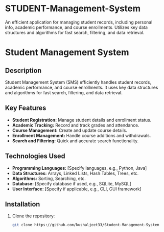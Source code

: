 # STUDENT-Management-System
An efficient application for managing student records, including personal info, academic performance, and course enrollments. Utilizes key data structures and algorithms for fast search, filtering, and data retrieval.

# Student Management System

## Description

Student Management System (SMS) efficiently handles student records, academic performance, and course enrollments. It uses key data structures and algorithms for fast search, filtering, and data retrieval.

## Key Features

- **Student Registration:** Manage student details and enrollment status.
- **Academic Tracking:** Record and track grades and attendance.
- **Course Management:** Create and update course details.
- **Enrollment Management:** Handle course additions and withdrawals.
- **Search and Filtering:** Quick and accurate search functionality.

## Technologies Used

- **Programming Languages:** [Specify languages, e.g., Python, Java]
- **Data Structures:** Arrays, Linked Lists, Hash Tables, Trees, etc.
- **Algorithms:** Sorting, Searching, etc.
- **Database:** [Specify database if used, e.g., SQLite, MySQL]
- **User Interface:** [Specify if applicable, e.g., CLI, GUI framework]

## Installation

1. Clone the repository:
   ```bash
   git clone https://github.com/kushaljeet33/Student-Management-System.git
